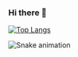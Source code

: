 ### Hi there 👋

<!--
**u-dani/u-dani** is a ✨ _special_ ✨ repository because its `README.md` (this file) appears on your GitHub profile.

Here are some ideas to get you started:

- 🔭 I’m currently working on ...
- 🌱 I’m currently learning ...
- 👯 I’m looking to collaborate on ...
- 🤔 I’m looking for help with ...
- 💬 Ask me about ...
- 📫 How to reach me: ...
- 😄 Pronouns: ...
- ⚡ Fun fact: ...
-->

[![Top Langs](https://github-readme-stats.vercel.app/api/top-langs/?username=anuraghazra&layout=compact&theme=dracula)](https://github.com/u-dani/github-readme-stats)

![Snake animation](https://github.com/u-dani/u-dani/blob/output/github-contribution-grid-snake.svg)
